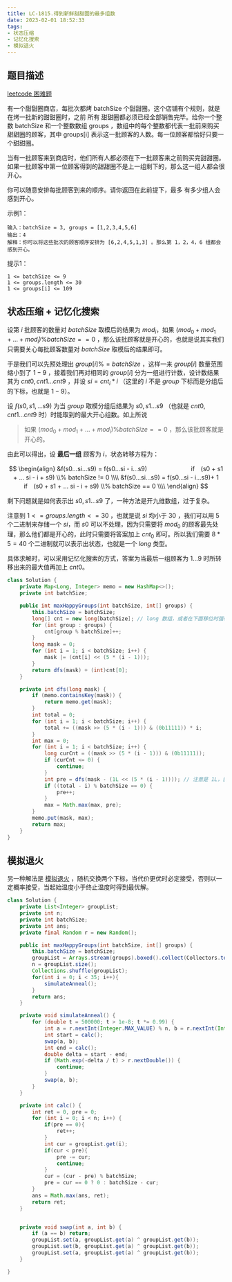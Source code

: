 ```yaml
---
title: LC-1815.得到新鲜甜甜圈的最多组数
date: 2023-02-01 18:52:33
tags:
- 状态压缩
- 记忆化搜索
- 模拟退火
---
```


## 题目描述
[leetcode 困难题](https://leetcode.cn/problems/maximum-number-of-groups-getting-fresh-donuts/)

有一个甜甜圈商店，每批次都烤 batchSize 个甜甜圈。这个店铺有个规则，就是在烤一批新的甜甜圈时，之前 所有 甜甜圈都必须已经全部销售完毕。给你一个整数 batchSize 和一个整数数组 groups ，数组中的每个整数都代表一批前来购买甜甜圈的顾客，其中 groups[i] 表示这一批顾客的人数。每一位顾客都恰好只要一个甜甜圈。

当有一批顾客来到商店时，他们所有人都必须在下一批顾客来之前购买完甜甜圈。如果一批顾客中第一位顾客得到的甜甜圈不是上一组剩下的，那么这一组人都会很开心。

你可以随意安排每批顾客到来的顺序。请你返回在此前提下，最多 有多少组人会感到开心。

示例1：
```
输入：batchSize = 3, groups = [1,2,3,4,5,6]
输出：4
解释：你可以将这些批次的顾客顺序安排为 [6,2,4,5,1,3] 。那么第 1，2，4，6 组都会感到开心。
```

提示1：
```
1 <= batchSize <= 9
1 <= groups.length <= 30
1 <= groups[i] <= 109
```

## 状态压缩 + 记忆化搜索
设第 $i$ 批顾客的数量对 $batchSize$ 取模后的结果为 $mod_i$，如果 $(mod_0 + mod_1 + ... + mod_i) \% batchSize== 0$ ，那么该批顾客就是开心的，也就是说其实我们只需要关心每批顾客数量对 $batchSize$ 取模后的结果即可。

于是我们可以先预处理出 $group[i] \%= batchSize$ ，这样一来 $group[i]$ 数量范围缩小到了 $1-9$ ，接着我们再对相同的 $group[i]$ 分为一组进行计数，设计数结果其为 $cnt0,cnt1...cnt9$ ，并设 $si = cnt_i*i$ （这里的 $i$ 不是 $group$ 下标而是分组后的下标，也就是 $1-9$）。

设 $f(s0,s1,...s9)$ 为当 $group$ 取模分组后结果为 $s0, s1...s9$ （也就是 $cnt0,cnt1...cnt9$ 时）时能取到的最大开心组数。如上所说
> 如果 $(mod_0 + mod_1 + ... + mod_i) \% batchSize== 0$ ，那么该批顾客就是开心的。

由此可以得出，设 **最后一组** 顾客为 $i$，状态转移方程为：

$$
\begin{align}
&f(s0...si...s9) = f(s0...si - i...s9)　　　　　　　 if　(s0 + s1 + ... si - i + s9) \\% batchSize != 0 \\\\
&f(s0...si...s9) = f(s0...si - i...s9)+ 1　　　   　　if　(s0 + s1 + ... si - i + s9) \\% batchSize == 0 \\\\
\end{align}
$$

剩下问题就是如何表示出 $s0,s1...s9$ 了，一种方法是开九维数组，过于复杂。

注意到 $1 <= groups.length <= 30$ ，也就是说 $si$ 均小于 $30$ ，我们可以用 $5$ 个二进制来存储一个 $si$，而 $s0$ 可以不处理，因为只需要将 $mod_0$ 的顾客最先处理，那么他们都是开心的，此时只需要将答案加上 $cnt_0$ 即可。所以我们需要 $8 * 5 = 40$ 个二进制就可以表示出状态，也就是一个 $long$ 类型。

具体求解时，可以采用记忆化搜索的方式，答案为当最后一组顾客为 $1...9$ 时所转移出来的最大值再加上 $cnt0$。
```Java
class Solution {
    private Map<Long, Integer> memo = new HashMap<>();
    private int batchSize;

    public int maxHappyGroups(int batchSize, int[] groups) {
        this.batchSize = batchSize;
        long[] cnt = new long[batchSize]; // long 数组，或者在下面移位时强转 long, 否则移位时会"溢出"
        for (int group : groups) {
            cnt[group % batchSize]++;
        }
        long mask = 0;
        for (int i = 1; i < batchSize; i++) {
            mask |= (cnt[i] << (5 * (i - 1)));
        }
        return dfs(mask) + (int)cnt[0];
    }

    private int dfs(long mask) {
        if (memo.containsKey(mask)) {
            return memo.get(mask);
        }
        int total = 0;
        for (int i = 1; i < batchSize; i++) {
            total += ((mask >> (5 * (i - 1))) & (0b11111)) * i;
        }
        int max = 0;
        for (int i = 1; i < batchSize; i++) {
            long curCnt = ((mask >> (5 * (i - 1))) & (0b11111));
            if (curCnt <= 0) {
                continue;
            }
            int pre = dfs(mask - (1L << (5 * (i - 1)))); // 注意是 1L，否则移位时会"溢出"
            if ((total - i) % batchSize == 0) {
                pre++;
            }
            max = Math.max(max, pre);
        }
        memo.put(mask, max);
        return max;
    }
}
```
## 模拟退火
另一种解法是 [模拟退火](https://oi-wiki.org/misc/simulated-annealing/) ，随机交换两个下标，当代价更优时必定接受，否则以一定概率接受，当起始温度小于终止温度时得到最优解。
```Java
class Solution {
    private List<Integer> groupList;
    private int n;
    private int batchSize;
    private int ans;
    private final Random r = new Random();

    public int maxHappyGroups(int batchSize, int[] groups) {
        this.batchSize = batchSize;
        groupList = Arrays.stream(groups).boxed().collect(Collectors.toList());
        n = groupList.size();
        Collections.shuffle(groupList);
        for(int i = 0; i < 35; i++){
            simulateAnneal();
        }
        return ans;
    }

    private void simulateAnneal() {
        for (double t = 500000; t > 1e-8; t *= 0.99) {
            int a = r.nextInt(Integer.MAX_VALUE) % n, b = r.nextInt(Integer.MAX_VALUE) % n;
            int start = calc();
            swap(a, b);
            int end = calc();
            double delta = start - end;
            if (Math.exp(-delta / t) > r.nextDouble()) {
                continue;
            }
            swap(a, b);
        }
    }

    private int calc() {
        int ret = 0, pre = 0;
        for (int i = 0; i < n; i++) {
            if(pre == 0){
                ret++;
            }
            int cur = groupList.get(i);
            if(cur < pre){
                pre -= cur;
                continue;
            }
            cur = (cur - pre) % batchSize;
            pre = cur == 0 ? 0 : batchSize - cur;
        }
        ans = Math.max(ans, ret);
        return ret;
    }


    private void swap(int a, int b) {
        if (a == b) return;
        groupList.set(a, groupList.get(a) ^ groupList.get(b));
        groupList.set(b, groupList.get(a) ^ groupList.get(b));
        groupList.set(a, groupList.get(a) ^ groupList.get(b));
    }

}
```
